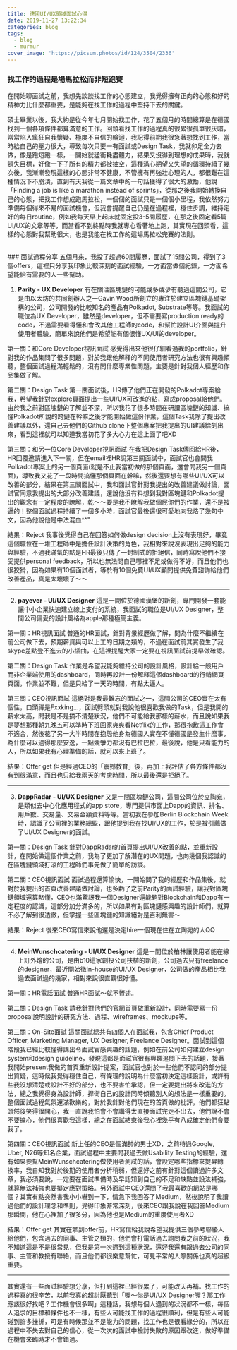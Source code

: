 ```yaml
---
title: 德國UI/UX領域面試心得
date: 2019-11-27 13:22:34
categories: blog
tags:
  - blog
  - murmur
cover_image: 'https://picsum.photos/id/124/3504/2336'
---
```


### 找工作的過程是場馬拉松而非短跑賽
在開始聊面試之前，我想先談談找工作的心態建立，我覺得擁有正向的心態和好的精神力比什麼都重要，是能夠在找工作的過程中堅持下去的關鍵。

碩士畢業以後，我大約是從今年七月開始找工作，花了五個月的時間總算是在德國找到一個各項條件都算滿意的工作。回頭看找工作的過程真的很累很孤單很灰暗，常常陷入瘋狂自我懷疑、極度不自信的輪迴，我記得前期我很急著想找到工作，當時給自己的壓力很大，導致每次只要一有面試或Design Task，我就卯足全力去做，像是跑短跑一樣，一開始就猛衝耗盡體力，結果又沒得到理想的成果時，我就頓失目標，好像一下子所有的精力都被抽空，這種滿心期望又失望的循環持續了幾次後，我漸漸發現這樣的心態非常不健康，不管擁有再強壯心理的人，都很難在這種情況下不崩潰，直到有天我從一篇文章中的一句話獲得了很大的激勵，他說「Finding a job is like a marathon instead of sprints」，從那之後我開始轉換自己的心態，把找工作想成跑馬拉松，一個個的面試只是一個個小里程，我依然努力準備每個得來不易的面試機會，但我會提醒自己仍是在過程裡，穩住步調，維持定好的每日routine，例如我每天早上起床就固定投3-5間履歷，在那之後固定看5篇UI/UX的文章等等，而當看不到終點時我就專心看著地上跑，其實現在回頭看，這樣的心態對我幫助很大，也是我能在找工作的這場馬拉松完賽的法則。

</br>
### 面試過程分享
五個月來，我投了超過60間履歷，面試了15間公司，得到了3個offers，這裡只分享我印象比較深刻的面試經驗，一方面當做個紀錄，一方面希望能給有需要的人一些幫助。

1. **Parity - UX Developer**
有在關注區塊鏈的可能或多或少有聽過這間公司，它是由以太坊的共同創辦人之一Gavin Wood所創立的專注於建立區塊鏈基礎架構的公司，公司開發的比較知名的產品有Polkadot, Substrate等等。我面試的職位為UX Developer，雖然是developer，但不需要寫production ready的code，不過需要看得懂和會改其他工程師的code，和幫忙設計UI介面與提升使用者體驗，簡單來說他們是希望能有個很懂UX/UI的developer。

  第一關：和Core Developer視訊面試 
  感覺得出來他很仔細看過我的portfolio，針對我的作品集問了很多問題，對於我跟他解釋的不同使用者研究方法也很有興趣傾聽，整個面試過程滿輕鬆的，沒有問什麼專業性問題，主要是針對我個人經歷和作品集做了解。

  第二關：Design Task
  第一關面試後，HR傳了他們正在開發的Polkadot專案給我，希望我針對explore頁面提出一些UI/UX可改進的點，寫成proposal給他們。由於我之前對區塊鏈的了解並不深，所以我花了很多時間在研讀區塊鏈的知識、搞懂Polkadot所說的跨鏈在幹嘛之後才能開始做這份作業，這個Task我除了提出改善建議以外，還自己去他們的Github clone下整個專案把我提出的UI建議給刻出來，看到這裡就可以知道我當初花了多大心力在這上面了吧XD

  第三關：和另一位Core Developer視訊面試
  在我把Design Task傳回給HR後，HR回覆邀請進入下一關，但在email裡HR說第三關面試中，面試官也會問我Polkadot專案上的另一個頁面(就是不止我當初做的那個頁面，還會問我另一個頁面)，導致我又花了一段時間搞懂那個頁面在幹嘛，然後還要想有哪些UI/UX可以改善的部分，結果在第三關面試中，我和面試官針對我提出的改善建議做討論，面試官同意我提出的大部分改善建議，還說他沒有料想到我對區塊鏈和Polkadot提出的觀念有一定程度的瞭解，乾～～要是我不瞭解我做個屁你們的作業，還不是被逼的！整個面試過程持續了一個多小時，面試官最後還很可愛地向我烙了幾句中文，因為他說他是中法混血^^"

  結果：Reject
  我事後覺得自己在回答如何做design decision上沒有表現好，畢竟這個職位在一堆工程師中是擔任設計決策的角色，我相對來說沒表現出足夠的能力與經驗，不過我滿氣的點是HR最後只傳了一封制式的拒絕信，同時寫說他們不接受提供personal feedback，所以也無法問自己哪裡不足或做得不好，而且他們也很狡猾，因為如果有10個面試者，等於有10個免費UI/UX顧問提供免費諮詢給他們改善產品，真是太壞壞了～～

---

2. **payever - UI/UX Designer**
這是一間位於德國漢堡的新創，專門開發一套能讓中小企業快速建立線上支付的系統，我面試的職位是UI/UX Designer，整間公司偏愛的設計風格為apple那種極簡主義。

  第一關：HR視訊面試
  普通的HR面試，針對背景經歷做了解，問為什麼不繼續在前公司做下去，預期薪資與可以上工的日期之類的，不過在面試前其實發生了我skype差點登不進去的小插曲，在這裡提醒大家一定要在視訊面試前提早做確認。

  第二關：Design Task
  作業是希望我能夠維持公司的設計風格，設計給一般用戶而非企業端使用的dashboard，同時再設計一份解釋這個dashboard的行銷網頁頁面，作業並不難，但是只給了一天的時間，有點太逼人。

  第三關：CEO視訊面試
  這絕對是我最難忘的面試之一，這間公司的CEO實在太有個性，口頭禪是Fxxking...，面試劈頭就對我說他很喜歡我做的Task，但是我開的薪水太高，問我是不是搞不清楚狀況，他們不可能給我那樣的薪水，而且說如果我是夢想那種朝九晚五可以準時下班回家爽爽看Netflix的工作，那很抱歉這工作會不適合，然後花了另一大半時間在抱怨他身為德國人實在不懂德國是發生什麼事，為什麼可以過得那麼安逸，一點競爭力都沒有巴拉巴拉，最後說，他是只看能力的人，所以如果我有心理準備的話，就可以來上班了。

  結果：Offer get
  但是經過CEO的「震撼教育」後，再加上我評估了各方條件都沒有到很滿意，而且也只給我兩天的考慮時間，所以最後還是拒絕了。

---

3. **DappRadar - UI/UX Designer**
又是一間區塊鏈公司，這間公司位於立陶宛，是類似去中心化應用程式的app store，專門提供市面上Dapp的資訊、排名、用戶數、交易量、交易金額資料等等。當初我在參加Berlin Blockchain Week時，認識了公司裡的業務總監，跟他提到我在找UI/UX的工作，於是被引薦做了UI/UX Designer的面試。

  第一關：Design Task
  針對DappRadar的首頁提出UI/UX改善的點，並重新設計，在開始做這個作業之前，我為了更加了解潛在的UX問題，也向幾個我認識的在區塊鏈領域打滾的工程師們事先做了簡單的訪談。

  第二關：CEO視訊面試
  面試過程還算愉快，一開始問了我的經歷和作品集後，就對於我提出的首頁改善建議做討論，也多虧了之前Parity的面試經驗，讓我對區塊鏈領域還算略懂，CEO也滿驚訝我一個Designer還能夠對Blockchain和Dapp有一定程度的認識，這部分加分滿多的，所以如果有對區塊鏈感興趣的設計師們，就算不必了解到很透徹，但掌握一些區塊鏈的知識絕對是百利無害～

  結果：Reject
  後來CEO寫信來說他還是決定hire一個現在住在立陶宛的人QQ

---

4. **MeinWunschcatering - UI/UX Designer**
這是一間位於柏林讓使用者能在線上訂外燴的公司，是由b10這家創投公司扶植的新創，公司過去只有freelance的designer，最近開始徵in-house的UI/UX Designer，公司做的產品相比我過去面試過的幾家，相對來說很直觀很好懂。

  第一關：HR電話面試
  普通HR面試～就不贅述。

  第二關：Design Task
  請我針對他們的官網首頁做重新設計，同時需要寫一份proposal說明設計的研究方法、過程、wireframes、mockups等。

  第三關：On-Site面試
  這關面試總共有四個人在面試我，包含Chief Product Officer, Marketing Manager, UX Designer, Freelance Designer。面試到這個階段我已經比較懂得講出令面試官感興趣的話題，例如在前公司如何建立design system和design guideline，發現這都是面試官很有興趣追問下去的話題，接著我開始present我做的首頁重新設計提案，面試官也對於一些他們不認同的部分提出質疑，這時候我覺得穩住自己，有條理的說明為什麼當初決定這樣設計，或許有些我沒想清楚或設計不好的部分，也不要害怕承認，但一定要提出將來改進的方法，總之我覺得身為設計師，捍衛自己的設計同時傾聽別人的想法是一樣重要的。整個面試過程氣氛還滿歡樂的，對於我針對他們現在的首頁做的批評，他們都狂點頭然後笑得很開心，我一直說我怕會不會講得太直接面試完走不出去，他們說不會不要擔心，他們很喜歡我這樣，總之在面試結束後我心裡幾乎有八成確定他們會要我了。

  第四關：CEO視訊面試
  新上任的CEO是個滿帥的男士XD，之前待過Google, Uber, N26等知名企業，面試過程中主要問我過去做Usability Testing的經驗，還有如果要幫MeinWunschcatering做使用者測試的話，會設定哪些指標來提昇轉換率，我自知我對於後期的使用者分析稍弱，但還好之前有針對這個讀過許多文章，我必須要說，一定要在面試準備時及早認知到自己的不足和缺點並設法補強，就算無法補強也要擬定應對策略。另外面試中CEO還問了我最喜歡的網站是哪個？其實有點突然害我小小嚇到一下，情急下我回答了Medium，然後說明了我讀過他們的設計理念和準則，覺得印象非常深刻，後來CEO跟我說在我回答Medium那瞬間，他在心裡加了很多分，因為他也是Medium的重度使用者XD

  結果：Offer get
  其實在拿到offer前，HR寫信給我說希望我提供三個參考聯絡人給他們，包含過去的同事、主管之類的，他們會打電話過去詢問我之前的狀況，我不知道這是不是很常見，但我是第一次遇到這種狀況，還好我還有跟過去公司的同事、主管和教授有聯絡，而且他們都很樂意幫忙，可見平常的人際關係也真的超級重要。

---

其實還有一些面試經驗想分享，但打到這裡已經很累了，可能改天再補。找工作的過程真的很辛苦，以前我真的超討厭聽到「喔～你是UI/UX Designer喔？那工作應該很好找吧？工作機會很多啊」這種話，我想每個人遇到的狀況都不一樣，每個人追求的目標和條件也不一樣，有些人可能找工作的過程很順利，但是有些人可能碰到許多挫折，可是有時候那並不是能力的問題，找工作也是很看緣分的，所以在過程中不失去對自己的信心，從一次次的面試中檢討失敗的原因跟改進，做好準備在機會來臨時才不會錯過。

  
